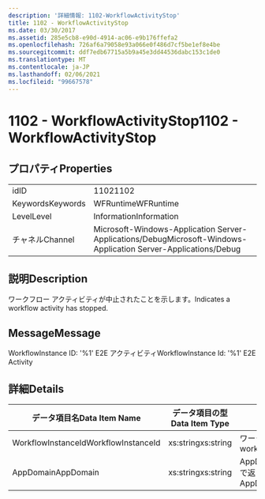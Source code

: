 ```yaml
---
description: '詳細情報: 1102-WorkflowActivityStop'
title: 1102 - WorkflowActivityStop
ms.date: 03/30/2017
ms.assetid: 285e5cb8-e90d-4914-ac06-e9b176ffefa2
ms.openlocfilehash: 726af6a79058e93a066e0f486d7cf5be1ef8e4be
ms.sourcegitcommit: ddf7edb67715a5b9a45e3dd44536dabc153c1de0
ms.translationtype: MT
ms.contentlocale: ja-JP
ms.lasthandoff: 02/06/2021
ms.locfileid: "99667578"
---
```

# <a name="1102---workflowactivitystop"></a><span data-ttu-id="5d5ff-103">1102 - WorkflowActivityStop</span><span class="sxs-lookup"><span data-stu-id="5d5ff-103">1102 - WorkflowActivityStop</span></span>

## <a name="properties"></a><span data-ttu-id="5d5ff-104">プロパティ</span><span class="sxs-lookup"><span data-stu-id="5d5ff-104">Properties</span></span>  
  
|||  
|-|-|  
|<span data-ttu-id="5d5ff-105">id</span><span class="sxs-lookup"><span data-stu-id="5d5ff-105">ID</span></span>|<span data-ttu-id="5d5ff-106">1102</span><span class="sxs-lookup"><span data-stu-id="5d5ff-106">1102</span></span>|  
|<span data-ttu-id="5d5ff-107">Keywords</span><span class="sxs-lookup"><span data-stu-id="5d5ff-107">Keywords</span></span>|<span data-ttu-id="5d5ff-108">WFRuntime</span><span class="sxs-lookup"><span data-stu-id="5d5ff-108">WFRuntime</span></span>|  
|<span data-ttu-id="5d5ff-109">Level</span><span class="sxs-lookup"><span data-stu-id="5d5ff-109">Level</span></span>|<span data-ttu-id="5d5ff-110">Information</span><span class="sxs-lookup"><span data-stu-id="5d5ff-110">Information</span></span>|  
|<span data-ttu-id="5d5ff-111">チャネル</span><span class="sxs-lookup"><span data-stu-id="5d5ff-111">Channel</span></span>|<span data-ttu-id="5d5ff-112">Microsoft-Windows-Application Server-Applications/Debug</span><span class="sxs-lookup"><span data-stu-id="5d5ff-112">Microsoft-Windows-Application Server-Applications/Debug</span></span>|  
  
## <a name="description"></a><span data-ttu-id="5d5ff-113">説明</span><span class="sxs-lookup"><span data-stu-id="5d5ff-113">Description</span></span>  

 <span data-ttu-id="5d5ff-114">ワークフロー アクティビティが中止されたことを示します。</span><span class="sxs-lookup"><span data-stu-id="5d5ff-114">Indicates a workflow activity has stopped.</span></span>  
  
## <a name="message"></a><span data-ttu-id="5d5ff-115">Message</span><span class="sxs-lookup"><span data-stu-id="5d5ff-115">Message</span></span>  

 <span data-ttu-id="5d5ff-116">WorkflowInstance ID: '%1' E2E アクティビティ</span><span class="sxs-lookup"><span data-stu-id="5d5ff-116">WorkflowInstance Id: '%1' E2E Activity</span></span>  
  
## <a name="details"></a><span data-ttu-id="5d5ff-117">詳細</span><span class="sxs-lookup"><span data-stu-id="5d5ff-117">Details</span></span>  
  
|<span data-ttu-id="5d5ff-118">データ項目名</span><span class="sxs-lookup"><span data-stu-id="5d5ff-118">Data Item Name</span></span>|<span data-ttu-id="5d5ff-119">データ項目の型</span><span class="sxs-lookup"><span data-stu-id="5d5ff-119">Data Item Type</span></span>|<span data-ttu-id="5d5ff-120">説明</span><span class="sxs-lookup"><span data-stu-id="5d5ff-120">Description</span></span>|  
|--------------------|--------------------|-----------------|  
|<span data-ttu-id="5d5ff-121">WorkflowInstanceId</span><span class="sxs-lookup"><span data-stu-id="5d5ff-121">WorkflowInstanceId</span></span>|<span data-ttu-id="5d5ff-122">xs:string</span><span class="sxs-lookup"><span data-stu-id="5d5ff-122">xs:string</span></span>|<span data-ttu-id="5d5ff-123">ワークフロー インスタンス ID。</span><span class="sxs-lookup"><span data-stu-id="5d5ff-123">The workflow instance id.</span></span>|  
|<span data-ttu-id="5d5ff-124">AppDomain</span><span class="sxs-lookup"><span data-stu-id="5d5ff-124">AppDomain</span></span>|<span data-ttu-id="5d5ff-125">xs:string</span><span class="sxs-lookup"><span data-stu-id="5d5ff-125">xs:string</span></span>|<span data-ttu-id="5d5ff-126">AppDomain.CurrentDomain.FriendlyName で返される文字列。</span><span class="sxs-lookup"><span data-stu-id="5d5ff-126">The string returned by AppDomain.CurrentDomain.FriendlyName.</span></span>|
